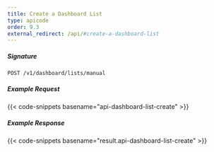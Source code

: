 ```yaml
---
title: Create a Dashboard List
type: apicode
order: 9.3
external_redirect: /api/#create-a-dashboard-list
---
```


##### Signature

`POST /v1/dashboard/lists/manual`

##### Example Request

{{< code-snippets basename="api-dashboard-list-create" >}}

##### Example Response

{{< code-snippets basename="result.api-dashboard-list-create" >}}
